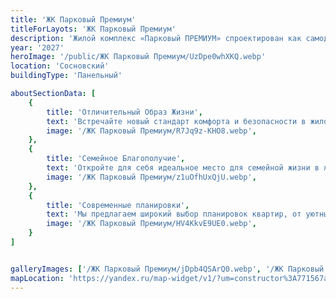 ```yaml
---
title: 'ЖК Парковый Премиум'
titleForLayots: 'ЖК Парковый Премиум'
description: 'Жилой комплекс «Парковый ПРЕМИУМ» спроектирован как самодостаточный район, ориентированный на семейный образ жизни. Ландшафтный дизайн дворов-парков без машин задаст новый стандарт комфортной и безопасной жизни. Записаться на экскурсию.'
year: '2027'
heroImage: '/public/ЖК Парковый Премиум/UzDpe0whXKQ.webp'
location: 'Сосновский'
buildingType: 'Панельный'

aboutSectionData: [
    {
        title: 'Отличительный Образ Жизни',
        text: 'Встречайте новый стандарт комфорта и безопасности в жилом комплексе "Парковый Премиум". Наш ландшафтный дизайн, основанный на парковых дворах без машин, создает уникальную атмосферу, идеальную для семейной жизни. Запишитесь на экскурсию, чтобы увидеть, как мы создаем будущее сегодня.',
        image: '/ЖК Парковый Премиум/R7Jq9z-KHO8.webp',
    },
    {
        title: 'Семейное Благополучие',
        text: 'Откройте для себя идеальное место для семейной жизни в жилом комплексе "Парковый Премиум". Наша концепция парковых дворов без машин придает новый смысл комфорту и безопасности, делая наш район самодостаточным и привлекательным для всех членов семьи.',
        image: '/ЖК Парковый Премиум/z1uOfhUxQjU.webp',
    },
    {
        title: 'Современные планировки',
        text: 'Мы предлагаем широкий выбор планировок квартир, от уютных студий до просторных трехкомнатных вариантов. Каждая планировка тщательно продумана, чтобы максимально использовать пространство и создать комфортную жилую среду.',
        image: '/ЖК Парковый Премиум/HV4KkvE9UE0.webp',
    }
]


galleryImages: ['/ЖК Парковый Премиум/jDpb4QSArQ0.webp', '/ЖК Парковый Премиум/yj-jFAA3XdQ.webp', '/ЖК Парковый Премиум/ou0g4sOeHH0.webp', '/ЖК Парковый Премиум/HV4KkvE9UE0.webp', '/ЖК Парковый Премиум/R7Jq9z-KHO8.webp', '/ЖК Парковый Премиум/BjTweF8i8wk.webp', '/ЖК Парковый Премиум/Sc0iE2FGGSs.webp', '/ЖК Парковый Премиум/th_Z8UCcIIQ.webp', '/ЖК Парковый Премиум/xvi4iF8ZKQY.webp', '/ЖК Парковый Премиум/pqZ9RJsDHVk.webp', '/ЖК Парковый Премиум/661yzEhg4rk.webp', '/ЖК Парковый Премиум/5XjFrTdebwQ.webp', '/ЖК Парковый Премиум/E5CAboHjE5E.webp', '/ЖК Парковый Премиум/7GNW9S9ccvM.webp', '/ЖК Парковый Премиум/jWgW8ODjvjQ.webp', '/ЖК Парковый Премиум/X8bczZWL2gs.webp', '/ЖК Парковый Премиум/z1uOfhUxQjU.webp', '/ЖК Парковый Премиум/UzDpe0whXKQ.webp', '/ЖК Парковый Премиум/IBu-1qlDWXI.webp', '/ЖК Парковый Премиум/rctEWBsRhtI.webp', '/ЖК Парковый Премиум/xWNcURG5S7o.webp', '/ЖК Парковый Премиум/FuXkiVEgX4w.webp', '/ЖК Парковый Премиум/KbHVyVRGw2o.webp',]
mapLocation: 'https://yandex.ru/map-widget/v1/?um=constructor%3A771567a8241efb011e4b49389e608698d4edb6da09f0aabd8b1dd87eb5826e90&amp;source=constructor'
---
```

